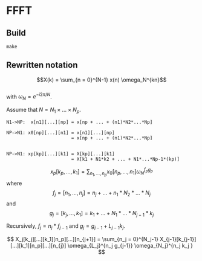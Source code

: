 # FFFT

## Build
`make`

## Rewritten notation

$$X(k) = \sum_{n = 0}^{N-1} x(n) \omega_N^{kn}$$  
with $\omega_N = e^{-i2\pi/N}$.

Assume that $N = N_1 \times ... \times N_p$.
```
N1->NP:  x[n1][...][np] = x[np + ... + (n1)*N2*...*Np]

NP->N1: x0[np][...][n1] = x[n1][...][np]
                        = x[np + ... + (n1)*N2*...*Np]


NP->N1: xp[kp][...][k1] = X[kp][...][k1]
                        = X[k1 + N1*k2 + ... + N1*...*Np-1*(kp)]
```

$$x_p[k_p,...,k_1] = \sum_{n_1, ..., n_p} x_0[n_p,...,n_1] \omega_N^{f_p g_p}$$
where 
$$f_j = [n_1,...,n_j] = n_j + ... + n_1 * N_2 * ... * N_j$$
and
$$g_j = [k_j,...,k_1] = k_1 + ... + N_1 * ... * N_{j-1} * k_j$$

Recursively, $f_j = n_j * f_{j-1}$ and $g_j = g_{j-1} + L_{j-1}k_j$.

$$
X_j[k_j][...][k_1][n_p][...][n_{j+1}] = \sum_{n_j = 0}^{N_j-1} X_{j-1}[k_{j-1}][...][k_1][n_p][...][n_{j}] \omega_{L_j}^{n_j g_{j-1}} \omega_{N_j}^{n_j k_j }
$$
